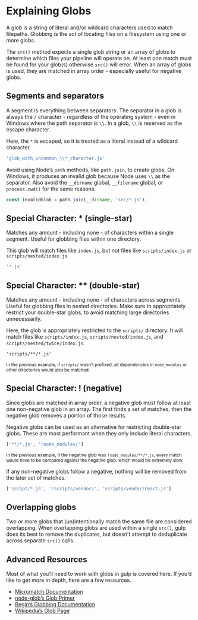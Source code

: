 <!-- front-matter
id: explaining-globs
title: Explaining Globs
hide_title: true
sidebar_label: Explaining Globs
-->

# Explaining Globs

A glob is a string of literal and/or wildcard characters used to match filepaths. Globbing is the act of locating files on a filesystem using one or more globs.

The `src()` method expects a single glob string or an array of globs to determine which files your pipeline will operate on. At least one match must be found for your glob(s) otherwise `src()` will error. When an array of globs is used, they are matched in array order - especially useful for negative globs.

## Segments and separators

A segment is everything between separators. The separator in a glob is always the `/` character - regardless of the operating system - even in Windows where the path separator is `\\`.  In a glob, `\\` is reserved as the escape character.

Here, the `*` is escaped, so it is treated as a literal instead of a wildcard character.
```js
'glob_with_uncommon_\\*_character.js'
```

Avoid using Node’s `path` methods, like `path.join`, to create globs. On Windows, it produces an invalid glob because Node uses `\\` as the separator. Also avoid the `__dirname` global, `__filename` global, or `process.cwd()` for the same reasons.

```js
const invalidGlob = path.join(__dirname, 'src/*.js');
```

## Special Character: * (single-star)

Matches any amount - including none - of characters within a single segment. Useful for globbing files within one directory.

This glob will match files like `index.js`, but not files like `scripts/index.js` or `scripts/nested/index.js`
```js
'*.js'
```

## Special Character: ** (double-star)

Matches any amount - including none - of characters across segments. Useful for globbing files in nested directories. Make sure to appropriately restrict your double-star globs, to avoid matching large directories unnecessarily.

Here, the glob is appropriately restricted to the `scripts/` directory. It will match files like `scripts/index.js`, `scripts/nested/index.js`, and `scripts/nested/twice/index.js`.

```txt
'scripts/**/*.js'
```

<small>In the previous example, if `scripts/` wasn’t prefixed, all dependencies in `node_modules` or other directories would also be matched.</small>

## Special Character: ! (negative)

Since globs are matched in array order, a negative glob must follow at least one non-negative glob in an array. The first finds a set of matches, then the negative glob removes a portion of those results.

Negative globs can be used as an alternative for restricting double-star globs. These are most performant when they only include literal characters.

```js
['**/*.js', '!node_modules/']
```

<small>In the previous example, if the negative glob was `!node_modules/**/*.js`, every match would have to be compared against the negative glob, which would be extremely slow.</small>

If any non-negative globs follow a negative, nothing will be removed from the later set of matches.

```js
['script/*.js', '!scripts/vendor/', 'scripts/vendor/react.js']
```

## Overlapping globs

Two or more globs that (un)intentionally match the same file are considered overlapping. When overlapping globs are used within a single `src()`, gulp does its best to remove the duplicates, but doesn’t attempt to deduplicate across separate `src()` calls.

## Advanced Resources

Most of what you’ll need to work with globs in gulp is covered here. If you’d like to get more in depth, here are a few resources.

* [Micromatch Documentation][micromatch-docs]
* [node-glob’s Glob Primer][glob-primer-docs]
* [Begin’s Globbing Documentation][begin-globbing-docs]
* [Wikipedia’s Glob Page][wikipedia-glob]

[micromatch-docs]: https://github.com/micromatch/micromatch
[glob-primer-docs]: https://github.com/isaacs/node-glob#glob-primer
[begin-globbing-docs]: https://github.com/begin/globbing#what-is-globbing
[wikipedia-glob]: https://en.wikipedia.org/wiki/Glob_(programming)
